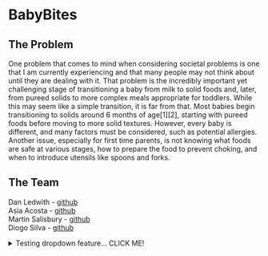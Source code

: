 # BabyBites

## The Problem
One problem that comes to mind when considering societal problems is one that I am currently experiencing and that many people may not think about until they are dealing with it. That problem is the incredibly important yet challenging stage of transitioning a baby from milk to solid foods and, later, from pureed solids to more complex meals appropriate for toddlers. While this may seem like a simple transition, it is far from that.
Most babies begin transitioning to solids around 6 months of age[1][2], starting with pureed foods before moving to more solid textures. However, every baby is different, and many factors must be considered, such as potential allergies. Another issue, especially for first time parents, is not knowing what foods are safe at various stages, how to prepare the food to prevent choking, and when to introduce utensils like spoons and forks.

## The Team
Dan Ledwith - [github](https://github.com/dledw001) <br />
Asia Acosta - [github](https://github.com/aacos007) <br />
Martin Salisbury - [github](https://github.com/Knulleffect) <br />
Diogo Silva - [github](https://github.com/dfern005)

<!--- Intent is to create a drop down with usable links -->
<details>
<summary>Testing dropdown feature... CLICK ME!</summary>

<p><a href="./website/the_team.html">The Team</a></p>
</details>
